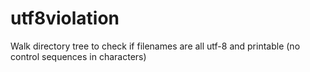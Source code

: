 utf8violation
=============

Walk directory tree to check if filenames are all utf-8 and printable (no control sequences in characters)
